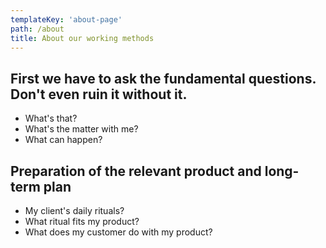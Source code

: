 ```yaml
---
templateKey: 'about-page'
path: /about
title: About our working methods
---
```



## First we have to ask the fundamental questions. Don't even ruin it without it.

* What's that?
* What's the matter with me?
* What can happen?

## 

## Preparation of the relevant product and long-term plan

* My client's daily rituals?
* What ritual fits my product?
* What does my customer do with my product?
